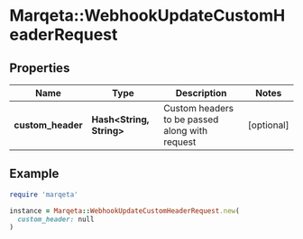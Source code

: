 # Marqeta::WebhookUpdateCustomHeaderRequest

## Properties

| Name | Type | Description | Notes |
| ---- | ---- | ----------- | ----- |
| **custom_header** | **Hash&lt;String, String&gt;** | Custom headers to be passed along with request | [optional] |

## Example

```ruby
require 'marqeta'

instance = Marqeta::WebhookUpdateCustomHeaderRequest.new(
  custom_header: null
)
```

